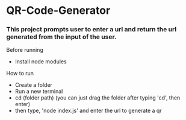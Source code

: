 # QR-Code-Generator

### This project prompts user to enter a url and return the url generated from the input of the user. 

Before running
- Install node modules

How to run
- Create a folder
- Run a new terminal
- cd (folder path) (you can just drag the folder after typing 'cd', then enter)
- then type, 'node index.js' and enter the url to generate a qr
